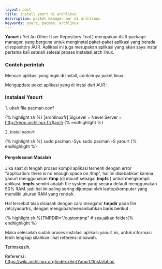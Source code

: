 ```yaml
---
layout: post
title: install yourt di archlinux
description: packet manager aur di archlinux
keywords: yourt, pacman, archlinux
---
```


**Yaourt** ( Yet An Other User Repository Tool ) merupakan AUR package manager, yang berguna untuk menginstal paket-paket aplikasi yang berada di repository AUR. Aplikasi ini juga merupakan aplikasi yang akan saya instal pertama kali setelah selesai proses instalasi arch linux.

### Contoh perintah

Mencari aplikasi yang ingin di install, contohnya paket linux :

Mengupdate paket aplikasi yang di instal dari AUR :

### Instalasi Yaourt

1\. ubah file pacman.conf

{% highlight sh %}
[archlinuxfr]
SigLevel = Never
Server = http://repo.archlinux.fr/$arch
{% endhighlight %}

2\. instal yaourt

{% highlight sh %}
sudo pacman -Syu
sudo pacman -S yaourt
{% endhighlight %}

#### Penyelesaian Masalah

Jika saat di tengah proses kompil aplikasi terhenti dengan error "application: there is no enough space on /tmp", hal ini disebabkan karena yaourt menggunakan **/tmp** (di mount sebagai **tmpfs** ) untuk mengkompil aplikasi. **tmpfs** sendiri adalah file system yang secara default menggunakan 50% RAM. jadi hal ini paling sering dijumpai oleh laptop/komputer yang memiliki ukuran RAM yang rendah.

Hal tersebut bisa disiasati dengan cara mengatur **tmpdir** pada file /etc/yaourtrc, dengan mengubah/menambahkan baris berikut :

{% highlight sh %}TMPDIR="/customtmp" # sesuaikan folder{% endhighlight %}

Maka selesailah sudah proses instalasi aplikasi yaourt ini, untuk informasi lebih lengkap silahkan lihat referensi dibawah.

Terimakasih.

Referensi :  
https://wiki.archlinux.org/index.php/Yaourt#Installation
